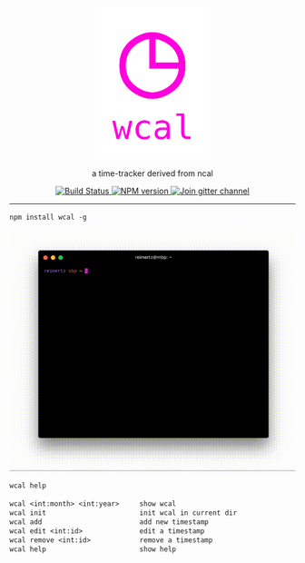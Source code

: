 <p align="center">
  <a href="https://github.com/reimertz/wcal">
    <img alt="wcal" src="wcal.png" width="200">
  </a>
</p>

<p align="center">
  a time-tracker derived from ncal
</p>

<p align="center">
  <a href="https://travis-ci.org/reimertz/wcal">
    <img src="https://travis-ci.org/reimertz/wcal.svg?branch=master" alt="Build Status">
  </a>
  <a href="https://www.npmjs.com/package/wcal">
    <img src="https://img.shields.io/npm/v/wcal.svg" alt="NPM version">
  </a>
  <a href="https://gitter.im/reimertz/wcal">
    <img src="https://badges.gitter.im/reimertz/wcal.svg" alt="Join gitter channel">
  </a>
</p>

---
```
npm install wcal -g
```

<p align="center">
  <a href="https://github.com/reimertz/wcal">
    <img alt="wcal" src="wcal.gif" width="750">
  </a>
</p>


```
wcal help

wcal <int:month> <int:year>     show wcal
wcal init                       init wcal in current dir
wcal add                        add new timestamp
wcal edit <int:id>              edit a timestamp
wcal remove <int:id>            remove a timestamp
wcal help                       show help
```
